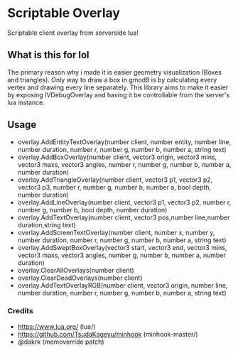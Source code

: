 # Scriptable Overlay
Scriptable client overlay from serverside lua!

## What is this for lol
The primary reason why i made it is easier geometry visualization (Boxes and triangles). Only way to draw a box in gmod9 is by calculating every vertex and drawing every line separately. 
This library aims to make it easier by exposing IVDebugOverlay and having it be controllable from the server's lua instance.

## Usage

- overlay.AddEntityTextOverlay(number client, number entity, number line, number duration, number r, number g, number b, number a, string text)
- overlay.AddBoxOverlay(number client, vector3 origin, vector3 mins, vector3 maxs, vector3 angles, number r, number g, number b, number a, number duration)
- overlay.AddTriangleOverlay(number client, vector3 p1, vector3 p2, vector3 p3, number r, number g, number b, number a, bool depth, number duration)
- overlay.AddLineOverlay(number client, vector3 p1, vector3 p2, number r, number g, number b, bool depth, number duration)
- overlay.AddTextOverlay(number client, vector3 pos,number line,number duration,string text)
- overlay.AddScreenTextOverlay(number client, number x, number y, number duration, number r, number g, number b, number a, string text)
- overlay.AddSweptBoxOverlay(vector3 start, vector3 end, vector3 mins, vector3 maxs, vector3 angles, number g, number b, number a, number duration)
- overlay.ClearAllOverlays(number client)
- overlay.ClearDeadOverlays(number client)
- overlay.AddTextOverlayRGB(number client, vector3 origin, number line, number duration, number r, number g, number b, number a, string text)

### Credits
- https://www.lua.org/ (lua/)
- https://github.com/TsudaKageyu/minhook (minhook-master/)
- @dakrk (memoverride patch)
